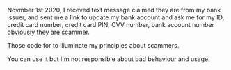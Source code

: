Novmber 1st 2020, I receved text message claimed they are from my bank issuer, and sent me a link to update my bank account and ask me for my ID, credit card number, credit card PIN, CVV number, bank account number obviously they are scammer.

Those code for to illuminate my principles about scammers.

You can use it but I'm not responsible about bad behaviour and usage. 
